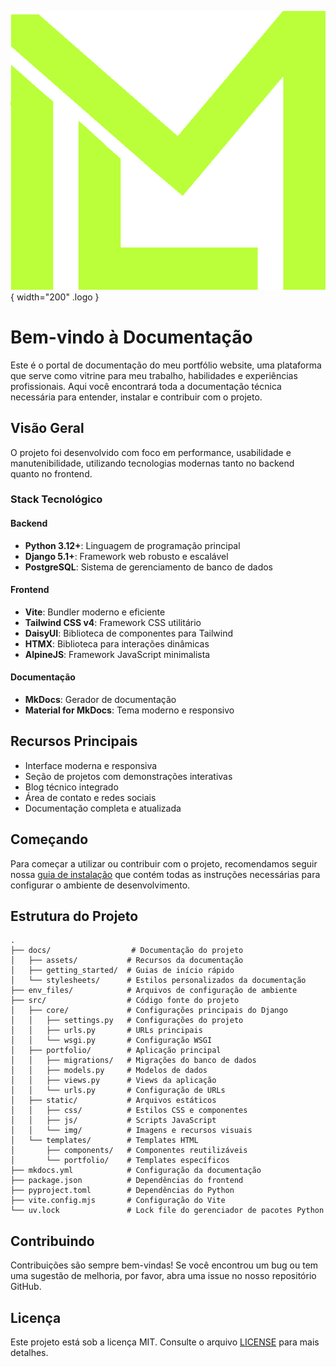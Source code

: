 ![logo do projeto](assets/Logo%20Verde.png){ width="200" .logo }

# Bem-vindo à Documentação

Este é o portal de documentação do meu portfólio website, uma plataforma que serve como vitrine para meu trabalho, habilidades e experiências profissionais. Aqui você encontrará toda a documentação técnica necessária para entender, instalar e contribuir com o projeto.

## Visão Geral

O projeto foi desenvolvido com foco em performance, usabilidade e manutenibilidade, utilizando tecnologias modernas tanto no backend quanto no frontend.

### Stack Tecnológico

#### Backend
- **Python 3.12+**: Linguagem de programação principal
- **Django 5.1+**: Framework web robusto e escalável
- **PostgreSQL**: Sistema de gerenciamento de banco de dados

#### Frontend
- **Vite**: Bundler moderno e eficiente
- **Tailwind CSS v4**: Framework CSS utilitário
- **DaisyUI**: Biblioteca de componentes para Tailwind
- **HTMX**: Biblioteca para interações dinâmicas
- **AlpineJS**: Framework JavaScript minimalista

#### Documentação
- **MkDocs**: Gerador de documentação
- **Material for MkDocs**: Tema moderno e responsivo

## Recursos Principais

- Interface moderna e responsiva
- Seção de projetos com demonstrações interativas
- Blog técnico integrado
- Área de contato e redes sociais
- Documentação completa e atualizada

## Começando

Para começar a utilizar ou contribuir com o projeto, recomendamos seguir nossa [guia de instalação](getting-started/installation.md) que contém todas as instruções necessárias para configurar o ambiente de desenvolvimento.

## Estrutura do Projeto

```
.
├── docs/                  # Documentação do projeto
│   ├── assets/           # Recursos da documentação
│   ├── getting_started/  # Guias de início rápido
│   └── stylesheets/      # Estilos personalizados da documentação
├── env_files/            # Arquivos de configuração de ambiente
├── src/                  # Código fonte do projeto
│   ├── core/             # Configurações principais do Django
│   │   ├── settings.py   # Configurações do projeto
│   │   ├── urls.py       # URLs principais
│   │   └── wsgi.py       # Configuração WSGI
│   ├── portfolio/        # Aplicação principal
│   │   ├── migrations/   # Migrações do banco de dados
│   │   ├── models.py     # Modelos de dados
│   │   ├── views.py      # Views da aplicação
│   │   └── urls.py       # Configuração de URLs
│   ├── static/           # Arquivos estáticos
│   │   ├── css/          # Estilos CSS e componentes
│   │   ├── js/           # Scripts JavaScript
│   │   └── img/          # Imagens e recursos visuais
│   └── templates/        # Templates HTML
│       ├── components/   # Componentes reutilizáveis
│       └── portfolio/    # Templates específicos
├── mkdocs.yml            # Configuração da documentação
├── package.json          # Dependências do frontend
├── pyproject.toml        # Dependências do Python
├── vite.config.mjs       # Configuração do Vite
└── uv.lock               # Lock file do gerenciador de pacotes Python
```

## Contribuindo

Contribuições são sempre bem-vindas! Se você encontrou um bug ou tem uma sugestão de melhoria, por favor, abra uma issue no nosso repositório GitHub.

## Licença

Este projeto está sob a licença MIT. Consulte o arquivo [LICENSE](https://github.com/matheusfabiao/matheusfabiao_portfolio_website/blob/main/LICENSE) para mais detalhes.